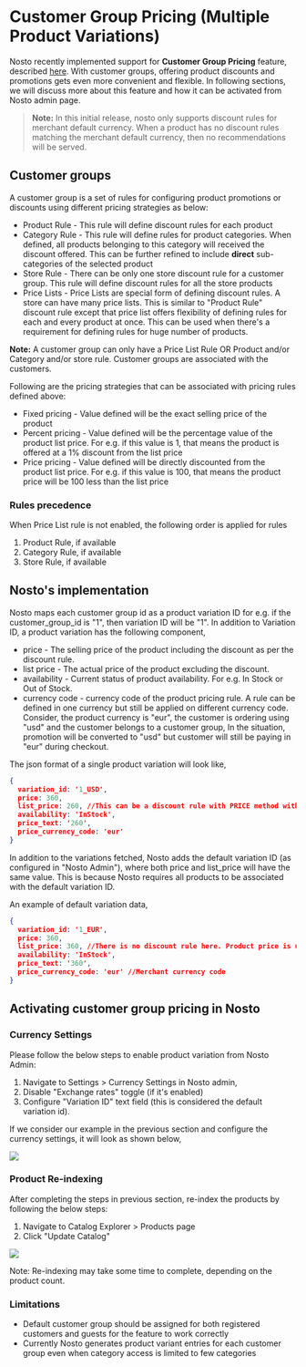 # Customer Group Pricing (Multiple Product Variations)
Nosto recently implemented support for **Customer Group Pricing** feature, described [here](https://support.bigcommerce.com/s/article/Customer-Groups?language=en_US#pricing). With customer groups, offering product discounts and promotions gets even more convenient and flexible. In following sections, we will discuss more about this feature and how it can be activated from Nosto admin page.

> **Note:** In this initial release, nosto only supports discount rules for merchant default currency. When a product has no discount rules matching the merchant default currency, then no recommendations will be served.

## Customer groups
A customer group is a set of rules for configuring product promotions or discounts using different pricing strategies as below:
* Product Rule - This rule will define discount rules for each product
* Category Rule - This rule will define rules for product categories. When defined, all products belonging to this category will received the discount offered. This can be further refined to include **direct** sub-categories of the selected product
* Store Rule - There can be only one store discount rule for a customer group. This rule will define discount rules for all the store products
* Price Lists - Price Lists are special form of defining discount rules. A store can have many price lists. This is similar to "Product Rule" discount rule except that price list offers flexibility of defining rules for each and every product at once. This can be used when there's a requirement for defining rules for huge number of products. 

**Note:** A customer group can only have a Price List Rule OR Product and/or Category and/or store rule. Customer groups are associated with the customers.

Following are the pricing strategies that can be associated with pricing rules defined above:
* Fixed pricing - Value defined will be the exact selling price of the product
* Percent pricing - Value defined will be the percentage value of the product list price. For e.g. if this value is 1, that means the product is offered at a 1% discount from the list price
* Price pricing - Value defined will be directly discounted from the product list price. For e.g. if this value is 100, that means the product price will be 100 less than the list price

### Rules precedence
When Price List rule is not enabled, the following order is applied for rules
1. Product Rule, if available
2. Category Rule, if available
3. Store Rule, if available

## Nosto's implementation
Nosto maps each customer group id as a product variation ID
for e.g. if the customer_group_id is "1", then variation ID will be "1".
In addition to Variation ID, a product variation has the following component,
* price - The selling price of the product including the discount as per the discount rule.
* list price - The actual price of the product excluding the discount.
* availability - Current status of product availability. For e.g. In Stock or Out of Stock.
* currency code - currency code of the product pricing rule. A rule can be defined in one currency but still be applied on different currency code. Consider, the product currency is "eur", the customer is ordering using "usd" and the customer belongs to a customer group, 
In the situation, promotion will be converted to "usd" but  customer will still be paying in "eur" during checkout.

The json format of a single product variation will look like,

```json
{
  variation_id: '1_USD',
  price: 360,
  list_price: 260, //This can be a discount rule with PRICE method with a value of 100
  availability: 'InStock',
  price_text: '260',
  price_currency_code: 'eur'
}
```

In addition to the variations fetched, Nosto adds the default variation ID (as configured in "Nosto Admin"), where both price and list_price will have the same value. This is because Nosto requires all products to be associated with the default variation ID.

An example of default variation data,

```json
{
  variation_id: '1_EUR',
  price: 360,
  list_price: 360, //There is no discount rule here. Product price is used as it is
  availability: 'InStock',
  price_text: '360',
  price_currency_code: 'eur' //Merchant currency code
}
```

## Activating customer group pricing in Nosto

### Currency Settings
Please follow the below steps to enable product variation from Nosto Admin:

1. Navigate to Settings > Currency Settings in Nosto admin, 
2. Disable "Exchange rates" toggle (if it's enabled) 
3. Configure "Variation ID" text field  (this is considered the default variation id). 

If we consider our example in the previous section and configure the currency settings, it will look as shown below,

![](https://user-images.githubusercontent.com/82023195/154739514-8e5f078a-cf6d-45b1-b51b-dccc7a690396.png)

### Product Re-indexing
After completing the steps in previous section, re-index the products by following the below steps:
1. Navigate to Catalog Explorer > Products page 
2. Click "Update Catalog"

![](https://user-images.githubusercontent.com/82023195/154738159-823129bd-2e07-4262-8817-a1300dfa4963.png)
   
Note: Re-indexing may take some time to complete, depending on the product count.

### Limitations

 * Default customer group should be assigned for both registered customers and guests for the feature to work correctly 
 * Currently Nosto generates product variant entries for each customer group even when category access is limited to few categories
